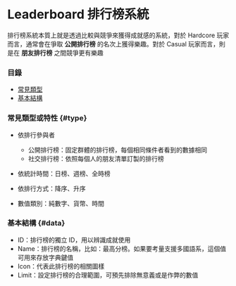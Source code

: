 # Leaderboard 排行榜系統

排行榜系統本質上就是透過比較與競爭來獲得成就感的系統，對於 Hardcore 玩家而言，通常會在爭取 **公開排行榜** 的名次上獲得樂趣。對於 Casual 玩家而言，則是在 **朋友排行榜** 之間競爭更有樂趣

### 目錄

* [常見類型](#type)
* [基本結構](#data)

### 常見類型或特性 {#type}

* 依排行參與者
    * 公開排行榜：固定群體的排行榜，每個相同條件者看到的數據相同
    * 社交排行榜：依照每個人的朋友清單訂製的排行榜


* 依統計時間：日榜、週榜、全時榜

* 依排行方式：降序、升序

* 數值類別：純數字、貨幣、時間

### 基本結構 {#data}

* ID：排行榜的獨立 ID，用以辨識成就使用
* Name：排行榜的名稱，比如：最高分榜。如果要考量支援多國語系，這個值可用來存放字典鍵值
* Icon：代表此排行榜的相關圖樣
* Limit：設定排行榜的合理範圍，可預先排除無意義或是作弊的數值